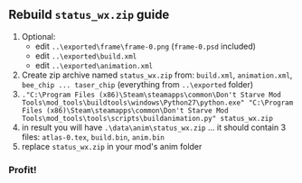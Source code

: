 ## Rebuild `status_wx.zip` guide

1) Optional:
    - edit `..\exported\frame\frame-0.png` (`frame-0.psd` included)
    - edit `..\exported\build.xml`
    - edit `..\exported\animation.xml`
2) Create zip archive named `status_wx.zip` from: `build.xml`, `animation.xml`, `bee_chip ... taser_chip` (everything from `..\exported` folder)
3) `."C:\Program Files (x86)\Steam\steamapps\common\Don't Starve Mod Tools\mod_tools\buildtools\windows\Python27\python.exe" "C:\Program Files (x86)\Steam\steamapps\common\Don't Starve Mod Tools\mod_tools\tools\scripts\buildanimation.py" status_wx.zip`
4) in result you will have `.\data\anim\status_wx.zip` ... it should contain 3 files: `atlas-0.tex`, `build.bin`, `anim.bin`
5) replace `status_wx.zip` in your mod's anim folder

### Profit!
